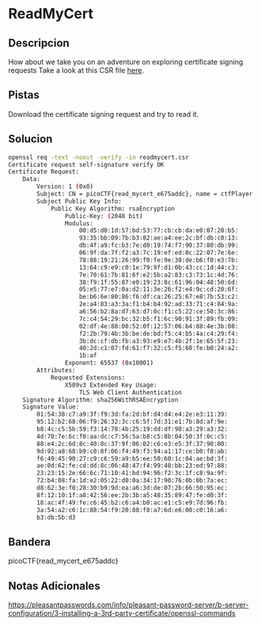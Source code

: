 # ReadMyCert

## Descripcion
How about we take you on an adventure on exploring certificate signing requests Take a look at this CSR file [here](https://artifacts.picoctf.net/c/378/readmycert.csr).

## Pistas
Download the certificate signing request and try to read it.

## Solucion 
```bash
openssl req -text -noout -verify -in readmycert.csr 
Certificate request self-signature verify OK
Certificate Request:
    Data:
        Version: 1 (0x0)
        Subject: CN = picoCTF{read_mycert_e675addc}, name = ctfPlayer
        Subject Public Key Info:
            Public Key Algorithm: rsaEncryption
                Public-Key: (2048 bit)
                Modulus:
                    00:d5:d0:1d:57:bd:53:77:cb:cb:da:e0:07:28:b5:
                    93:35:bb:09:7b:b3:82:ae:a4:ee:2c:bf:db:c0:13:
                    db:4f:a9:fc:b3:7e:d0:19:74:f7:90:37:80:db:99:
                    06:9f:da:7f:f2:a3:7c:19:ef:ed:0c:22:07:7e:6e:
                    78:88:19:21:26:99:f0:fe:9e:38:de:b6:f0:e3:7b:
                    13:64:c9:e9:c0:1e:79:9f:d1:0b:43:cc:1d:44:c3:
                    7e:70:61:7b:81:6f:e2:5b:a2:83:c3:73:1c:4d:76:
                    38:f9:1f:55:87:e0:19:23:8c:61:96:04:48:50:6d:
                    05:e5:77:e7:0a:d2:11:3e:26:f2:e4:9c:cd:20:6f:
                    be:b6:6e:80:86:f6:df:ca:26:25:67:e8:7b:53:c2:
                    2e:a4:83:a3:3a:f1:b4:b4:92:ad:33:71:c4:84:9a:
                    a6:56:b2:8a:d7:63:d7:0c:f1:c5:22:ce:50:3c:86:
                    7c:c4:54:29:bc:32:b5:f1:6c:90:91:3f:89:fb:09:
                    02:df:4e:88:08:52:0f:12:57:06:b4:88:4e:3b:08:
                    f2:2b:79:4b:3b:be:de:bd:f5:c4:b5:4a:c4:29:f4:
                    3b:dc:cf:db:fb:a3:93:e9:e7:4b:2f:1e:65:5f:23:
                    40:2d:c1:07:fd:61:f7:32:c5:f5:68:fe:b0:24:a2:
                    1b:af
                Exponent: 65537 (0x10001)
        Attributes:
            Requested Extensions:
                X509v3 Extended Key Usage: 
                    TLS Web Client Authentication
    Signature Algorithm: sha256WithRSAEncryption
    Signature Value:
        01:54:38:c7:a9:3f:f9:3d:fa:2d:bf:d4:d4:e4:2e:e3:11:39:
        95:12:b2:68:06:f9:26:32:3c:c6:5f:7d:31:e1:7b:8d:af:9e:
        b8:4c:c5:5b:59:f3:14:78:4b:25:19:dd:df:98:a3:29:a3:32:
        4d:70:7e:6c:f0:aa:dc:c7:56:5a:b8:c5:8b:04:50:3f:0c:c5:
        88:e4:2c:6d:8c:40:8c:37:9f:06:02:c6:e3:e5:3f:37:90:00:
        9d:92:a8:68:b9:c0:8f:06:f4:49:f3:94:a1:17:ce:b0:f8:ab:
        f6:49:45:90:27:c9:c6:59:a9:b5:ee:50:60:1c:04:ae:bd:3f:
        ae:0d:62:fe:cd:dd:8c:06:48:47:f4:99:48:bb:23:ed:97:88:
        23:23:15:2e:66:6c:71:10:41:bd:94:96:f2:3c:1f:c8:9a:9f:
        72:b4:08:fa:1d:e2:05:22:d0:0a:34:17:90:76:0b:0b:7a:ec:
        d8:62:3e:f0:28:30:b9:9d:ea:a6:3d:de:07:2b:66:50:95:ec:
        8f:12:10:1f:a8:42:56:ee:2b:3b:a5:48:35:89:47:fe:d0:3f:
        18:ac:4f:49:fe:c6:45:b2:c6:a4:b0:ac:e1:c5:e9:7d:96:fb:
        3a:54:a2:c6:1c:88:54:f9:20:88:f8:a7:6d:e6:08:c0:16:a6:
        b3:db:5b:d3


```
## Bandera
picoCTF{read_mycert_e675addc}

## Notas Adicionales 
https://pleasantpasswords.com/info/pleasant-password-server/b-server-configuration/3-installing-a-3rd-party-certificate/openssl-commands
